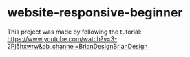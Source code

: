 # website-responsive-beginner

This project was made by following the tutorial: https://www.youtube.com/watch?v=3-2Pj5hxwrw&ab_channel=BrianDesignBrianDesign
